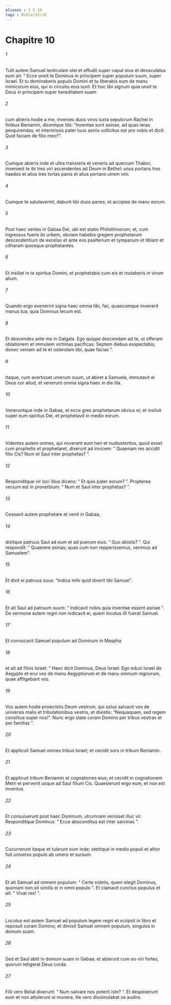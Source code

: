```yaml
---
aliases : 1 S 10
tags : Bible/1S/10
---
```


# Chapitre 10

###### 1
Tulit autem Samuel lenticulam olei et effudit super caput eius et deosculatus eum ait: “ Ecce unxit te Dominus in principem super populum suum, super Israel. Et tu dominaberis populo Domini et tu liberabis eum de manu inimicorum eius, qui in circuitu eius sunt. Et hoc tibi signum quia unxit te Deus in principem super hereditatem suam: 
###### 2
cum abieris hodie a me, invenies duos viros iuxta sepulcrum Rachel in finibus Beniamin, dicentque tibi: “Inventae sunt asinae, ad quas ieras perquirendas; et intermissis pater tuus asinis sollicitus est pro vobis et dicit: Quid faciam de filio meo?”. 
###### 3
Cumque abieris inde et ultra transieris et veneris ad quercum Thabor, invenient te ibi tres viri ascendentes ad Deum in Bethel: unus portans tres haedos et alius tres tortas panis et alius portans utrem vini. 
###### 4
Cumque te salutaverint, dabunt tibi duos panes, et accipies de manu eorum. 
###### 5
Post haec venies in Gabaa Dei, ubi est statio Philisthinorum; et, cum ingressus fueris ibi urbem, obviam habebis gregem prophetarum descendentium de excelso et ante eos psalterium et tympanum et tibiam et citharam ipsosque prophetantes. 
###### 6
Et insiliet in te spiritus Domini, et prophetabis cum eis et mutaberis in virum alium. 
###### 7
Quando ergo evenerint signa haec omnia tibi, fac, quaecumque invenerit manus tua, quia Dominus tecum est. 
###### 8
Et descendes ante me in Galgala. Ego quippe descendam ad te, ut offeram oblationem et immolem victimas pacificas. Septem diebus exspectabis, donec veniam ad te et ostendam tibi, quae facias ”.
###### 9
Itaque, cum avertisset umerum suum, ut abiret a Samuele, immutavit ei Deus cor aliud, et venerunt omnia signa haec in die illa. 
###### 10
Veneruntque inde in Gabaa, et ecce grex prophetarum obvius ei; et insiluit super eum spiritus Dei, et prophetavit in medio eorum. 
###### 11
Videntes autem omnes, qui noverant eum heri et nudiustertius, quod esset cum prophetis et prophetaret, dixerunt ad invicem: “ Quaenam res accidit filio Cis? Num et Saul inter prophetas? ”. 
###### 12
Responditque vir loci illius dicens: “ Et quis pater eorum? ”. Propterea versum est in proverbium: “ Num et Saul inter prophetas? ”.
###### 13
Cessavit autem prophetare et venit in Gabaa; 
###### 14
dixitque patruus Saul ad eum et ad puerum eius: “ Quo abistis? ”. Qui respondit: “ Quaerere asinas; quas cum non repperissemus, venimus ad Samuelem”. 
###### 15
Et dixit ei patruus suus: “Indica mihi quid dixerit tibi Samuel”. 
###### 16
Et ait Saul ad patruum suum: “ Indicavit nobis quia inventae essent asinae ”. De sermone autem regni non indicavit ei, quem locutus illi fuerat Samuel.
###### 17
Et convocavit Samuel populum ad Dominum in Maspha 
###### 18
et ait ad filios Israel: “ Haec dicit Dominus, Deus Israel: Ego eduxi Israel de Aegypto et erui vos de manu Aegyptiorum et de manu omnium regnorum, quae affligebant vos. 
###### 19
Vos autem hodie proiecistis Deum vestrum, qui solus salvavit vos de universis malis et tribulationibus vestris, et dixistis: “Nequaquam, sed regem constitue super nos!”. Nunc ergo state coram Domino per tribus vestras et per familias ”.
###### 20
Et applicuit Samuel omnes tribus Israel; et cecidit sors in tribum Beniamin. 
###### 21
Et applicuit tribum Beniamin et cognationes eius; et cecidit in cognationem Metri et pervenit usque ad Saul filium Cis. Quaesierunt ergo eum, et non est inventus. 
###### 22
Et consuluerunt post haec Dominum, utrumnam venisset illuc vir. Responditque Dominus: “ Ecce absconditus est inter sarcinas ”. 
###### 23
Cucurrerunt itaque et tulerunt eum inde; stetitque in medio populi et altior fuit universo populo ab umero et sursum. 
###### 24
Et ait Samuel ad omnem populum: “ Certe videtis, quem elegit Dominus, quoniam non sit similis ei in omni populo ”. Et clamavit cunctus populus et ait: “ Vivat rex! ”.
###### 25
Locutus est autem Samuel ad populum legem regni et scripsit in libro et reposuit coram Domino; et dimisit Samuel omnem populum, singulos in domum suam.
###### 26
Sed et Saul abiit in domum suam in Gabaa; et abierunt cum eo viri fortes, quorum tetigerat Deus corda. 
###### 27
Filii vero Belial dixerunt: “ Num salvare nos poterit iste? ”. Et despexerunt eum et non attulerunt ei munera; ille vero dissimulabat se audire.
